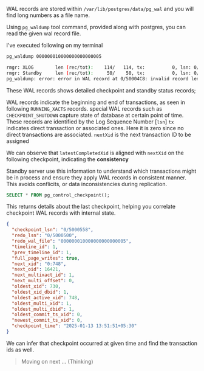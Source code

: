WAL records are stored within `/var/lib/postgres/data/pg_wal` and you will find long numbers as a file name.

Using `pg_waldump` tool command, provided along with postgres, you can read the given wal record file.

I've executed following on my terminal 

```bash
pg_waldump 000000010000000000000005

rmgr: XLOG        len (rec/tot):    114/   114, tx:          0, lsn: 0/05000450, prev 0/05000418, desc: CHECKPOINT_SHUTDOWN redo 0/5000450; tli 1; prev tli 1; fpw true; wal_level replica; xid 0:748; oid 16421; multi 1; offset 0; oldest xid 730 in DB 1; oldest multi 1 in DB 1; oldest/newest commit timestamp xid: 0/0; oldest running xid 0; shutdown
rmgr: Standby     len (rec/tot):     50/    50, tx:          0, lsn: 0/050004C8, prev 0/05000450, desc: RUNNING_XACTS nextXid 748 latestCompletedXid 747 oldestRunningXid 748
pg_waldump: error: error in WAL record at 0/50004C8: invalid record length at 0/5000500: expected at least 24, got 0

```

These WAL records shows detailed checkpoint and standby status records; 

WAL records indicate the beginning and end of transactions, as seen in following `RUNNING_XACTS` records.
special WAL records such as `CHECKPOINT_SHUTDOWN` capture state of database at certain point of time.
These records are identified by the Log Sequence Number [`lsn`] 
`tx` indicates direct transaction or associated ones. Here it is zero since no direct transactions are associated.
`nextXid` is the next transaction ID to be assigned

We can observe that `latestCompletedXid` is aligned with `nextXid` on the following checkpoint, indicating the **consistency**

Standby server use this information to understand which transactions might be in process and ensure they apply WAL records in consistent manner.
This avoids conflicits, or data inconsistencies during replication.

```sql
SELECT * FROM pg_control_checkpoint();
```

This returns details about the last checkpoint, helping you correlate checkpoint WAL records with internal state.

```json
{
  "checkpoint_lsn": "0/5000558",
  "redo_lsn": "0/5000500",
  "redo_wal_file": "000000010000000000000005",
  "timeline_id": 1,
  "prev_timeline_id": 1,
  "full_page_writes": true,
  "next_xid": "0:748",
  "next_oid": 16421,
  "next_multixact_id": 1,
  "next_multi_offset": 0,
  "oldest_xid": 730,
  "oldest_xid_dbid": 1,
  "oldest_active_xid": 748,
  "oldest_multi_xid": 1,
  "oldest_multi_dbid": 1,
  "oldest_commit_ts_xid": 0,
  "newest_commit_ts_xid": 0,
  "checkpoint_time": "2025-01-13 13:51:51+05:30"
}
```

We can infer that checkpoint occurred at given time and find the transaction ids as well.

> Moving on next ... (Thinking)
